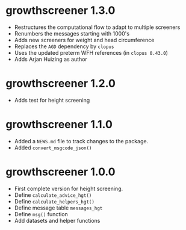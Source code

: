 # growthscreener 1.3.0

* Restructures the computational flow to adapt to multiple screeners
* Renumbers the messages starting with 1000's
* Adds new screeners for weight and head circumference
* Replaces the `AGD` dependency by `clopus`
* Uses the updated preterm WFH references (in `clopus 0.43.0`)
* Adds Arjan Huizing as author

# growthscreener 1.2.0

* Adds test for height screening

# growthscreener 1.1.0

* Added a `NEWS.md` file to track changes to the package.
* Added `convert_msgcode_json()`

# growthscreener 1.0.0

* First complete version for height screening.
* Define `calculate_advice_hgt()`
* Define `calculate_helpers_hgt()`
* Define message table `messages_hgt`
* Define `msg()` function
* Add datasets and helper functions
